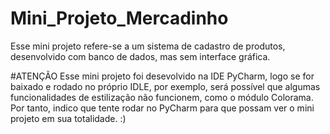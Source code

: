 # Mini_Projeto_Mercadinho
Esse mini projeto refere-se a um sistema de cadastro de produtos, desenvolvido com banco de dados, mas sem interface gráfica.

#ATENÇÃO
Esse mini projeto foi desevolvido na IDE PyCharm, logo se for baixado e rodado no próprio IDLE, por exemplo, 
será possível que algumas funcionalidades de estilização não funcionem, como o módulo Colorama. 
Por tanto, indico que tente rodar no PyCharm para que possam ver o mini projeto em sua totalidade. :)
